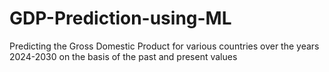 # GDP-Prediction-using-ML
Predicting the Gross Domestic Product for various countries over the years 2024-2030 on the basis of the past and present values

